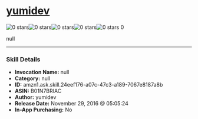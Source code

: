 # [yumidev](http://alexa.amazon.com/#skills/amzn1.ask.skill.24eef176-a07c-47c3-a189-7067e8187a8b)
![0 stars](../../images/ic_star_border_black_18dp_1x.png)![0 stars](../../images/ic_star_border_black_18dp_1x.png)![0 stars](../../images/ic_star_border_black_18dp_1x.png)![0 stars](../../images/ic_star_border_black_18dp_1x.png)![0 stars](../../images/ic_star_border_black_18dp_1x.png) 0

null

***

### Skill Details

* **Invocation Name:** null
* **Category:** null
* **ID:** amzn1.ask.skill.24eef176-a07c-47c3-a189-7067e8187a8b
* **ASIN:** B01N7BRIAC
* **Author:** yumidev
* **Release Date:** November 29, 2016 @ 05:05:24
* **In-App Purchasing:** No
